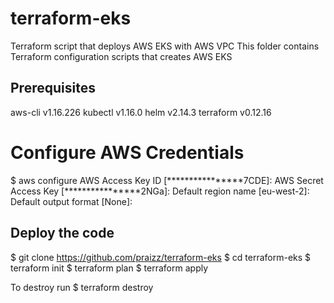 # terraform-eks
Terraform script that deploys AWS EKS with AWS VPC 
This folder contains Terraform configuration scripts that creates AWS EKS

## Prerequisites
aws-cli v1.16.226
kubectl v1.16.0
helm v2.14.3
terraform v0.12.16

# Configure AWS Credentials
$ aws configure
  AWS Access Key ID [****************7CDE]:
  AWS Secret Access Key [****************2NGa]:
  Default region name [eu-west-2]:
  Default output format [None]:

## Deploy the code
$ git clone https://github.com/praizz/terraform-eks
$ cd terraform-eks
$ terraform init
$ terraform plan
$ terraform apply

To destroy run 
$ terraform destroy
